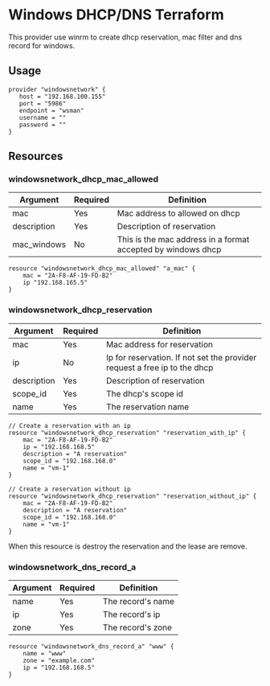 # Windows DHCP/DNS Terraform

This provider use winrm to create dhcp reservation, mac filter and dns record for windows.

## Usage

 ``` hcl
provider "windowsnetwork" {
    host = "192.168.100.155"
    port = "5986"
    endpoint = "wsman"
    username = ""
    password = ""
}
```

## Resources

### windowsnetwork_dhcp_mac_allowed

|  Argument   | Required      | Definition |
|-------------|---------------|------------ |
| mac         | Yes           | Mac address to allowed on dhcp |
| description | Yes           | Description of reservation |
| mac_windows | No            | This is the mac address in a format accepted by windows dhcp |

``` hcl
resource "windowsnetwork_dhcp_mac_allowed" "a_mac" {
    mac = "2A-F8-AF-19-FD-B2"
    ip "192.168.165.5"
}
```

### windowsnetwork_dhcp_reservation

|  Argument   | Required | Definition |
|-------------|----------|------------|
| mac         | Yes      | Mac address for reservation |
| ip          | No       | Ip for reservation. If not set the provider request a free ip to the dhcp |
| description | Yes      | Description of reservation |
| scope_id    | Yes      | The dhcp's scope id |
| name        | Yes      | The reservation name |

``` hcl
// Create a reservation with an ip
resource "windowsnetwork_dhcp_reservation" "reservation_with_ip" {
    mac = "2A-F8-AF-19-FD-B2"
    ip = "192.168.168.5"
    description = "A reservation"
    scope_id = "192.168.168.0"
    name = "vm-1"
}

// Create a reservation without ip
resource "windowsnetwork_dhcp_reservation" "reservation_without_ip" {
    mac = "2A-F8-AF-19-FD-B2"
    description = "A reservation"
    scope_id = "192.168.168.0"
    name = "vm-1"
}
```

When this resource is destroy the reservation and the lease are remove.

### windowsnetwork_dns_record_a

|  Argument | Required | Definition |
|-----------|----------|------------|
| name      | Yes      | The record's name |
| ip        | Yes      | The record's ip |
| zone      | Yes      | The record's zone |


``` hcl
resource "windowsnetwork_dns_record_a" "www" {
    name = "www"
    zone = "example.com"
    ip = "192.168.168.5"
}
```